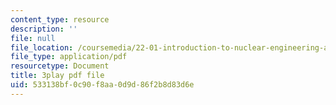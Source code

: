```yaml
---
content_type: resource
description: ''
file: null
file_location: /coursemedia/22-01-introduction-to-nuclear-engineering-and-ionizing-radiation-fall-2016/533138bf0c90f8aa0d9d86f2b8d83d6e_UDAuMq-0mEo.pdf
file_type: application/pdf
resourcetype: Document
title: 3play pdf file
uid: 533138bf-0c90-f8aa-0d9d-86f2b8d83d6e
---
```

